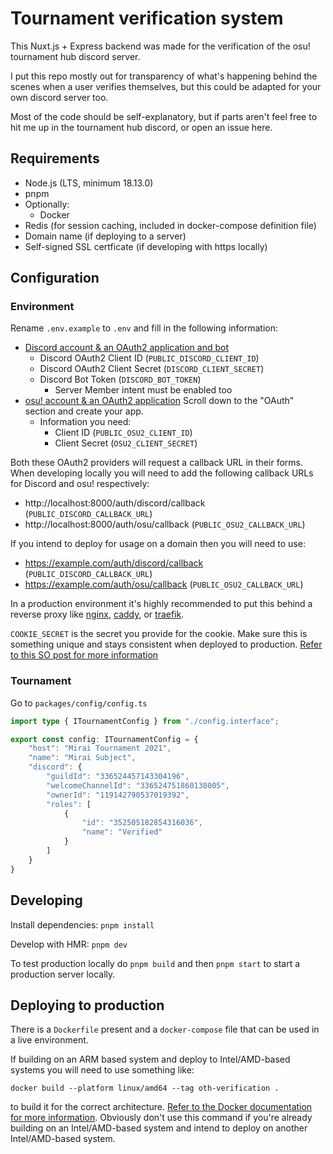 # Tournament verification system

This Nuxt.js + Express backend was made for the verification of the osu! tournament hub discord server. 

I put this repo mostly out for transparency of what's happening behind the scenes when a user verifies themselves, but this could be adapted for your own discord server too. 

Most of the code should be self-explanatory, but if parts aren't feel free to hit me up in the tournament hub discord, or open an issue here.

## Requirements
- Node.js (LTS, minimum 18.13.0)
- pnpm
- Optionally:
    - Docker
- Redis (for session caching, included in docker-compose definition file)
- Domain name (if deploying to a server)
- Self-signed SSL certficate (if developing with https locally)

## Configuration

### Environment

Rename `.env.example` to `.env` and fill in the following information:

- [Discord account & an OAuth2 application and bot](https://discord.com/developers/applications)
  - Discord OAuth2 Client ID (`PUBLIC_DISCORD_CLIENT_ID`)
  - Discord OAuth2 Client Secret (`DISCORD_CLIENT_SECRET`)
  - Discord Bot Token (`DISCORD_BOT_TOKEN`)
      - Server Member intent must be enabled too
- [osu! account & an OAuth2 application](https://osu.ppy.sh/home/account/edit) Scroll down to the "OAuth" section and create your app. 
    - Information you need:
        - Client ID (`PUBLIC_OSU2_CLIENT_ID`)
        - Client Secret (`OSU2_CLIENT_SECRET`)

Both these OAuth2 providers will request a callback URL in their forms. When developing locally you will need to add the following callback URLs for Discord and osu! respectively:
- http://localhost:8000/auth/discord/callback (`PUBLIC_DISCORD_CALLBACK_URL`)
- http://localhost:8000/auth/osu/callback (`PUBLIC_OSU2_CALLBACK_URL`)

If you intend to deploy for usage on a domain then you will need to use:
- https://example.com/auth/discord/callback (`PUBLIC_DISCORD_CALLBACK_URL`)
- https://example.com/auth/osu/callback (`PUBLIC_OSU2_CALLBACK_URL`)

In a production environment it's highly recommended to put this behind a reverse proxy like [nginx](https://nginx.org/en/), [caddy](https://caddyserver.com/), or [traefik](https://traefik.io/).

`COOKIE_SECRET` is the secret you provide for the cookie. Make sure this is something unique and stays consistent when deployed to production. [Refer to this SO post for more information](https://stackoverflow.com/questions/47105436/how-and-when-do-i-generate-a-node-express-cookie-secret)

### Tournament

Go to `packages/config/config.ts` 

```ts
import type { ITournamentConfig } from "./config.interface";

export const config: ITournamentConfig = {
    "host": "Mirai Tournament 2021",
    "name": "Mirai Subject",
    "discord": {
        "guildId": "336524457143304196",
        "welcomeChannelId": "336524751860138005",
        "ownerId": "119142790537019392",
        "roles": [
            {
                "id": "352505182854316036",
                "name": "Verified"
            }
        ]
    }
}
```

## Developing

Install dependencies:
`pnpm install `

Develop with HMR:
`pnpm dev`

To test production locally do `pnpm build` and then `pnpm start` to start a production server locally.

## Deploying to production

There is a `Dockerfile` present and a `docker-compose` file that can be used in a live environment.

If building on an ARM based system and deploy to Intel/AMD-based systems you will need to use something like:

`docker build --platform linux/amd64 --tag oth-verification .`

to build it for the correct architecture. [Refer to the Docker documentation for more information](https://docs.docker.com/buildx/working-with-buildx/). Obviously don't use this command if you're already building on an Intel/AMD-based system and intend to deploy on another Intel/AMD-based system.